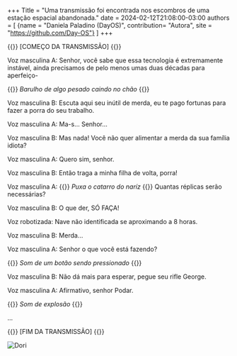 +++
Title = "Uma transmissão foi encontrada nos escombros de uma estação espacial abandonada."
date = 2024-02-12T21:08:00-03:00
authors = [
    {name = "Daniela Paladino (DayOS)", contribution= "Autora", site = "https://github.com/Day-OS"}
]
+++

{{<color color="red">}}
    [COMEÇO DA TRANSMISSÃO]
{{</color>}}



Voz masculina A: Senhor, você sabe que essa tecnologia é extremamente instável, ainda precisamos de pelo menos umas duas décadas para aperfeiço-

{{<color color="green">}} *Barulho de algo pesado caindo no chão* {{</color>}}


Voz masculina B: Escuta aqui seu inútil de merda, eu te pago fortunas para fazer a porra do seu trabalho.

Voz masculina A: Ma-s... Senhor...

Voz masculina B: Mas nada! Você não quer alimentar a merda da sua família idiota?

Voz masculina A: Quero sim, senhor.

Voz masculina B: Então traga a minha filha de volta, porra!

Voz masculina A: {{<color color="green">}} *Puxa o catarro do naríz* {{</color>}} Quantas réplicas serão necessárias?

Voz masculina B: O que der, SÓ FAÇA!

Voz robotizada: Nave não identificada se aproximando a 8 horas.

Voz masculina B: Merda...

Voz masculina A: Senhor o que você está fazendo?

{{<color color="green">}} *Som de um botão sendo pressionado* {{</color>}}

Voz masculina B: Não dá mais para esperar, pegue seu rifle George.

Voz masculina A: Afirmativo, senhor Podar.

{{<color color="green">}} *Som de explosão* {{</color>}}

...

{{<color color="red">}} [FIM DA TRANSMISSÃO] {{</color>}}

![Dori](/dori/dori.gif)
